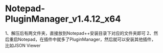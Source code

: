 # Notepad-PluginManager_v1.4.12_x64
1、解压后有两文件夹，直接放到Notepad++安装目录下对应的文件夹即可
2、然后重启Notepad，在插件中就多了PluginManager，然后就可以安装其他插件，比如JSON Viewer
